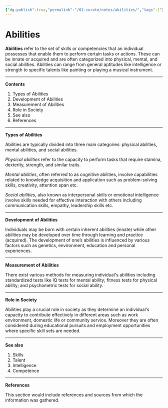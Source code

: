 ```yaml
---
{"dg-publish":true,"permalink":"/02-curate/notes/abilities/","tags":["🌱","fleeting","temporary"]}
---
```


# Abilities

**Abilities** refer to the set of skills or competencies that an individual possesses that enable them to perform certain tasks or actions. These can be innate or acquired and are often categorized into physical, mental, and social abilities. Abilities can range from general aptitudes like intelligence or strength to specific talents like painting or playing a musical instrument.

---

**Contents**

1. Types of Abilities
2. Development of Abilities
3. Measurement of Abilities
4. Role in Society
5. See also
6. References

---

**Types of Abilities**

Abilities are typically divided into three main categories: physical abilities, mental abilities, and social abilities.

*Physical abilities* refer to the capacity to perform tasks that require stamina, dexterity, strength, and similar traits.

*Mental abilities*, often referred to as cognitive abilities, involve capabilities related to knowledge acquisition and application such as problem-solving skills, creativity, attention span etc.

*Social abilities*, also known as interpersonal skills or emotional intelligence involve skills needed for effective interaction with others including communication skills, empathy, leadership skills etc.

---

**Development of Abilities**

Individuals may be born with certain inherent abilities (innate) while other abilities may be developed over time through learning and practice (acquired). The development of one’s abilities is influenced by various factors such as genetics, environment, education and personal experiences.

---

**Measurement of Abilities**

There exist various methods for measuring individual's abilities including standardized tests like IQ tests for mental ability; fitness tests for physical ability; and psychometric tests for social ability.

---

**Role in Society**

Abilities play a crucial role in society as they determine an individual's capacity to contribute effectively in different areas such as work environment, domestic life or community service. Moreover they are often considered during educational pursuits and employment opportunities where specific skill sets are needed.

---

**See also**

1. Skills
2. Talent
3. Intelligence
4. Competence

---

**References**

This section would include references and sources from which the information was gathered.
